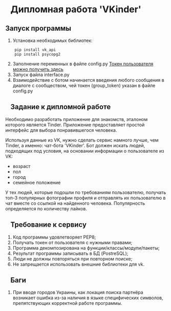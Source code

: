 <h1 tabindex="-1" dir="auto"><a id="user-content-дипломная-работа-vkinder" class="anchor" aria-hidden="true" href="#дипломная-работа-vkinder"><svg class="octicon octicon-link" viewBox="0 0 16 16" version="1.1" width="16" height="16" aria-hidden="true"></a>Дипломная работа 'VKinder'</h1>
<h2 tabindex="-1" dir="auto"><a id="user-content-запуск-программы" class="anchor" aria-hidden="true" href="#запуск-программы"></a>Запуск программы</h2>
<ol dir="auto">
<li>Установка необходимых библиотек:</li>
</ol>
<div class="snippet-clipboard-content notranslate position-relative overflow-auto"><pre class="notranslate"><code>    pip install vk_api
    pip install psycopg2
</code></pre><div class="zeroclipboard-container position-absolute right-0 top-0">
    <clipboard-copy aria-label="Copy" class="ClipboardButton btn js-clipboard-copy m-2 p-0 tooltipped-no-delay" data-copy-feedback="Copied!" data-tooltip-direction="w" value="    pip install vk_api
    pip install psycopg2" tabindex="0" role="button">
    </clipboard-copy>
  </div></div>
  <ol start="2" dir="auto">
<li>Заполнение переменных в файле config.py     <a href="https://vkhost.github.io/" rel="nofollow">Токен пользователя можно получить здесь</a></li>
<li>Запуск файла interface.py</li>
<li>Взаимодействие с ботом начинается введения любого сообщения в диалоге с сообществом, чей токен (group_token) указан в файле config.py</li>
</ol>
<h2 tabindex="-1" dir="auto"><a id="user-content-задание-к-дипломной-работе" class="anchor" aria-hidden="true" href="#задание-к-дипломной-работе"><svg class="octicon octicon-link" viewBox="0 0 16 16" version="1.1" width="16" height="16" aria-hidden="true"></a>Задание к дипломной работе</h2>
<p dir="auto">Необходимо разработать приложение для знакомств, эталоном которого является Tinder. Приложение предоставляет простой интерфейс для выбора понравившегося человека.</p>
<p dir="auto">Используя данные из VK, нужно сделать сервис намного лучше, чем Tinder, а именно: чат-бота 'VKinder'. Бот должен искать людей, подходящих под условия, на основании информации о пользователе из VK:</p>
<ul dir="auto">
<li>возраст</li>
<li>пол</li>
<li>город</li>
<li>семейное положение</li>
</ul>
<p dir="auto">У тех людей, которые подошли по требованиям пользователю, получать топ-3 популярных фотографии профиля и отправлять их пользователю в чат вместе со ссылкой на найденного человека.
Популярность определяется по количеству лайков.</p>
<h2 tabindex="-1" dir="auto"><a id="user-content-требование-к-сервису" class="anchor" aria-hidden="true" href="#требование-к-сервису"><svg class="octicon octicon-link" viewBox="0 0 16 16" version="1.1" width="16" height="16" aria-hidden="true"></a>Требование к сервису</h2>
<ol dir="auto">
<li>Код программы удовлетворяет PEP8;</li>
<li>Получать токен от пользователя с нужными правами;</li>
<li>Программа декомпозирована на функции/классы/модули/пакеты;</li>
<li>Результат программы записывать в БД (PostreSQL);</li>
<li>Люди не должны повторяться при повторном поиске;</li>
<li>Не запрещается использовать внешние библиотеки для vk.</li>
</ol>
<h2 tabindex="-1" dir="auto"><a id="user-content-баги" class="anchor" aria-hidden="true" href="#баги"><svg class="octicon octicon-link" viewBox="0 0 16 16" version="1.1" width="16" height="16" aria-hidden="true"></a>Баги</h2>
<ol dir="auto">
<li>При вводе городов Украины, как локация поиска партнёра возникает ошибка из-за наличия в языке специфических символов, препятствующих корректной работе программы.</li>
</ol>
